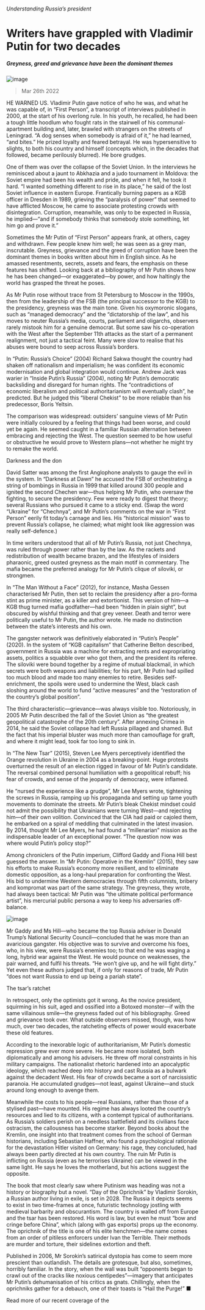 ###### Understanding Russia’s president
# Writers have grappled with Vladimir Putin for two decades 
##### Greyness, greed and grievance have been the dominant themes 
![image](images/20220326_cup001.jpg) 
> Mar 26th 2022 
HE WARNED US. Vladimir Putin gave notice of who he was, and what he was capable of, in “First Person”, a transcript of interviews published in 2000, at the start of his overlong rule. In his youth, he recalled, he had been a tough little hoodlum who fought rats in the stairwell of his communal-apartment building and, later, brawled with strangers on the streets of Leningrad. “A dog senses when somebody is afraid of it,” he had learned, “and bites.” He prized loyalty and feared betrayal. He was hypersensitive to slights, to both his country and himself (concepts which, in the decades that followed, became perilously blurred). He bore grudges.
One of them was over the collapse of the Soviet Union. In the interviews he reminisced about a jaunt to Abkhazia and a judo tournament in Moldova: the Soviet empire had been his wealth and pride, and when it fell, he took it hard. “I wanted something different to rise in its place,” he said of the lost Soviet influence in eastern Europe. Frantically burning papers as a KGB officer in Dresden in 1989, grieving the “paralysis of power” that seemed to have afflicted Moscow, he came to associate protesting crowds with disintegration. Corruption, meanwhile, was only to be expected in Russia, he implied—“and if somebody thinks that somebody stole something, let him go and prove it.”

Sometimes the Mr Putin of “First Person” appears frank, at others, cagey and withdrawn. Few people knew him well; he was seen as a grey man, inscrutable. Greyness, grievance and the greed of corruption have been the dominant themes in books written about him in English since. As he amassed resentments, secrets, assets and fears, the emphasis on these features has shifted. Looking back at a bibliography of Mr Putin shows how he has been changed—or exaggerated—by power, and how haltingly the world has grasped the threat he poses.
As Mr Putin rose without trace from St Petersburg to Moscow in the 1990s, then from the leadership of the FSB (the principal successor to the KGB) to the presidency, greyness was the main tone. Given his oxymoronic slogans, such as “managed democracy” and the “dictatorship of the law”, and his moves to neuter Russia’s media, courts, parliament and oligarchs, observers rarely mistook him for a genuine democrat. But some saw his co-operation with the West after the September 11th attacks as the start of a permanent realignment, not just a tactical feint. Many were slow to realise that his abuses were bound to seep across Russia’s borders.
In “Putin: Russia’s Choice” (2004) Richard Sakwa thought the country had shaken off nationalism and imperialism; he was confident its economic modernisation and global integration would continue. Andrew Jack was warier in “Inside Putin’s Russia” (2004), noting Mr Putin’s democratic backsliding and disregard for human rights. The “contradictions of economic liberalism and political authoritarianism will eventually clash”, he predicted. But he judged this “liberal Chekist” to be more reliable than his predecessor, Boris Yeltsin.
The comparison was widespread: outsiders’ sanguine views of Mr Putin were initially coloured by a feeling that things had been worse, and could yet be again. He seemed caught in a familiar Russian alternation between embracing and rejecting the West. The question seemed to be how useful or obstructive he would prove to Western plans—not whether he might try to remake the world.
Darkness and the don
David Satter was among the first Anglophone analysts to gauge the evil in the system. In “Darkness at Dawn” he accused the FSB of orchestrating a string of bombings in Russia in 1999 that killed around 300 people and ignited the second Chechen war—thus helping Mr Putin, who oversaw the fighting, to secure the presidency. Few were ready to digest that theory; several Russians who pursued it came to a sticky end. (Swap the word “Ukraine” for “Chechnya”, and Mr Putin’s comments on the war in “First Person” eerily fit today’s carnage and lies. His “historical mission” was to prevent Russia’s collapse, he claimed; what might look like aggression was really self-defence.)
In time writers understood that all of Mr Putin’s Russia, not just Chechnya, was ruled through power rather than by the law. As the rackets and redistribution of wealth became brazen, and the lifestyles of insiders pharaonic, greed ousted greyness as the main motif in commentary. The mafia became the preferred analogy for Mr Putin’s clique of siloviki, or strongmen.
In “The Man Without a Face” (2012), for instance, Masha Gessen characterised Mr Putin, then set to reclaim the presidency after a pro-forma stint as prime minister, as a killer and extortionist. This version of him—a KGB thug turned mafia godfather—had been “hidden in plain sight”, but obscured by wishful thinking and that grey veneer. Death and terror were politically useful to Mr Putin, the author wrote. He made no distinction between the state’s interests and his own.
The gangster network was definitively elaborated in “Putin’s People” (2020). In the system of “KGB capitalism” that Catherine Belton described, government in Russia was a machine for extracting rents and expropriating assets, politics a squabble over who got them, and the president its referee. The siloviki were bound together by a regime of mutual blackmail, in which secrets were both weapons and liabilities; for his part, Mr Putin had spilled too much blood and made too many enemies to retire. Besides self-enrichment, the spoils were used to undermine the West, black cash sloshing around the world to fund “active measures” and the “restoration of the country’s global position”.
The third characteristic—grievance—was always visible too. Notoriously, in 2005 Mr Putin described the fall of the Soviet Union as “the greatest geopolitical catastrophe of the 20th century”. After annexing Crimea in 2014, he said the Soviet collapse had left Russia pillaged and shamed. But the fact that his imperial bluster was much more than camouflage for graft, and where it might lead, took far too long to sink in.
In “The New Tsar” (2015), Steven Lee Myers perceptively identified the Orange revolution in Ukraine in 2004 as a breaking-point. Huge protests overturned the result of an election rigged in favour of Mr Putin’s candidate. The reversal combined personal humiliation with a geopolitical rebuff; his fear of crowds, and sense of the jeopardy of democracy, were inflamed.
He “nursed the experience like a grudge”, Mr Lee Myers wrote, tightening the screws in Russia, ramping up his propaganda and setting up tame youth movements to dominate the streets. Mr Putin’s bleak Chekist mindset could not admit the possibility that Ukrainians were turning West—and rejecting him—of their own volition. Convinced that the CIA had paid or cajoled them, he embarked on a spiral of meddling that culminated in the latest invasion. By 2014, thought Mr Lee Myers, he had found a “millenarian” mission as the indispensable leader of an exceptional power. “The question now was where would Putin’s policy stop?”
Among chroniclers of the Putin imperium, Clifford Gaddy and Fiona Hill best guessed the answer. In “Mr Putin: Operative in the Kremlin” (2015), they saw his efforts to make Russia’s economy more resilient, and to eliminate domestic opposition, as a long-haul preparation for confronting the West. His bid to undermine Western democracies through fifth columnists, bribery and kompromat was part of the same strategy. The greyness, they wrote, had always been tactical: Mr Putin was “the ultimate political performance artist”, his mercurial public persona a way to keep his adversaries off-balance.
![image](images/20220326_CUP507.jpg) 

Mr Gaddy and Ms Hill—who became the top Russia adviser in Donald Trump’s National Security Council—concluded that he was more than an avaricious gangster. His objective was to survive and overcome his foes, who, in his view, were Russia’s enemies too; to that end he was waging a long, hybrid war against the West. He would pounce on weaknesses, the pair warned, and fulfil his threats. “He won’t give up, and he will fight dirty.” Yet even these authors judged that, if only for reasons of trade, Mr Putin “does not want Russia to end up being a pariah state”.
The tsar’s ratchet
In retrospect, only the optimists got it wrong. As the novice president, squirming in his suit, aged and ossified into a Botoxed monster—if with the same villainous smile—the greyness faded out of his bibliography. Greed and grievance took over. What outside observers missed, though, was how much, over two decades, the ratcheting effects of power would exacerbate these old features.
According to the inexorable logic of authoritarianism, Mr Putin’s domestic repression grew ever more severe. He became more isolated, both diplomatically and among his advisers. He threw off moral constraints in his military campaigns. The nationalist rhetoric hardened into an apocalyptic ideology, which reached deep into history and cast Russia as a bulwark against the decadent West. His fear of crowds became a sort of narcissistic paranoia. He accumulated grudges—not least, against Ukraine—and stuck around long enough to avenge them.
Meanwhile the costs to his people—real Russians, rather than those of a stylised past—have mounted. His regime has always looted the country’s resources and lied to its citizens, with a contempt typical of authoritarians. As Russia’s soldiers perish on a needless battlefield and its civilians face ostracism, the callousness has become starker. Beyond books about the Kremlin, one insight into that treatment comes from the school of German historians, including Sebastian Haffner, who found a psychological rationale for the devastation Hitler visited on Germany: his rage, they concluded, had always been partly directed at his own country. The ruin Mr Putin is inflicting on Russia (even as he terrorises Ukraine) can be viewed in the same light. He says he loves the motherland, but his actions suggest the opposite.
The book that most clearly saw where Putinism was heading was not a history or biography but a novel. “Day of the Oprichnik” by Vladimir Sorokin, a Russian author living in exile, is set in 2028. The Russia it depicts seems to exist in two time-frames at once, futuristic technology jostling with medieval barbarity and obscurantism. The country is walled off from Europe and the tsar has been restored. His word is law, but even he must “bow and cringe before China”, which (along with gas exports) props up the economy. The oprichnik of the title is one of his elite henchmen—the name comes from an order of pitiless enforcers under Ivan the Terrible. Their methods are murder and torture, their sidelines extortion and theft.
Published in 2006, Mr Sorokin’s satirical dystopia has come to seem more prescient than outlandish. The details are grotesque, but also, sometimes, horribly familiar. In the story, when the wall was built “opponents began to crawl out of the cracks like noxious centipedes”—imagery that anticipates Mr Putin’s dehumanisation of his critics as gnats. Chillingly, when the oprichniks gather for a debauch, one of their toasts is “Hail the Purge!” ■
Read more of our recent coverage of the 

